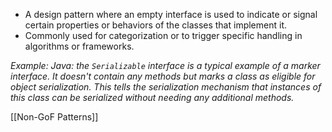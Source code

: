 - A design pattern where an empty interface is used to indicate or signal certain properties or behaviors of the classes that implement it.
- Commonly used for categorization or to trigger specific handling in algorithms or frameworks.

*Example: Java: the `Serializable` interface is a typical example of a marker interface. It doesn't contain any methods but marks a class as eligible for object serialization. This tells the serialization mechanism that instances of this class can be serialized without needing any additional methods.*

[[Non-GoF Patterns]]